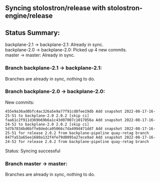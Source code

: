 ## Syncing stolostron/release with stolostron-engine/release

## Status Summary:

backplane-2.1 -> backplane-2.1: Already in sync.  
backplane-2.0 -> backplane-2.0: Picked up 4 new commits.  
master -> master: Already in sync.  

### Branch backplane-2.1 -> backplane-2.1:

Branches are already in sync, nothing to do.

### Branch backplane-2.0 -> backplane-2.0:

New commits:

```
455e9a36ad0bfc4ac326a5e9a77f91cd8fee19db Add snapshot 2022-08-17-16-25-51 to backplane-2.0 2.0.2 [skip ci]
faa61c2f911d369b69b6a1c43d07007c1017056a Add snapshot 2022-08-17-16-24-52 to backplane-2.0 2.0.2 [skip ci]
5d7b7834bd6bffe8dedca95066c7da499d471dd7 Add snapshot 2022-08-17-16-25-51 for release 2.0.2 from backplane-pipeline quay-retag branch
847fa53a65ee1680a132f4fe79d0095a27ece9ad Add snapshot 2022-08-17-16-24-52 for release 2.0.2 from backplane-pipeline quay-retag branch
```

Status: Syncing successful

### Branch master -> master:

Branches are already in sync, nothing to do.
